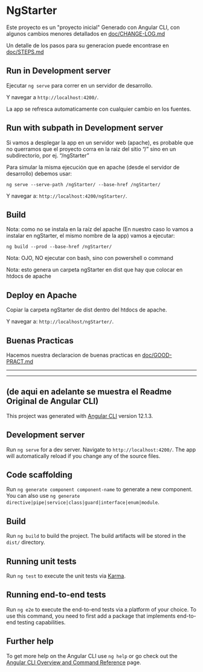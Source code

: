 # NgStarter
Este proyecto es un "proyecto inicial" Generado con Angular CLI, con algunos cambios menores detallados en [doc/CHANGE-LOG.md](https://github.com/ChristianRoig/ngStarter/blob/starter/doc/CHANGE-LOG.md)

Un detalle de los pasos para su generacion puede encontrase en [doc/STEPS.md](https://github.com/ChristianRoig/ngStarter/blob/starter/doc/STEPS.md)

## Run in Development server

Ejecutar `ng serve` para correr en un servidor de desarrollo. 

Y navegar a `http://localhost:4200/`. 

La app se refresca automaticamente con cualquier cambio en los fuentes.

## Run with subpath in Development server

Si vamos a desplegar la app en un servidor web (apache), es probable que no querramos que el proyecto corra en la raiz del sitio “/” sino en un subdirectorio, por ej. “/ngStarter”

Para simular la misma ejecución que en apache (desde el servidor de desarrollo) debemos usar:

`ng serve --serve-path /ngStarter/ --base-href /ngStarter/` 

Y navegar a: `http://localhost:4200/ngStarter/`.

## Build
Nota: como no se instala en la raíz del apache (En nuestro caso lo vamos a instalar en ngStarter, el mismo nombre de la app) vamos a ejecutar: 

`ng build --prod --base-href /ngStarter/` 

Nota: OJO, NO ejecutar con bash, sino con powershell o command

Nota: esto genera un carpeta ngStarter en dist que hay que colocar en htdocs de apache

## Deploy en Apache

Copiar la carpeta ngStarter de dist dentro del htdocs de apache.

Y navegar a: `http://localhost/ngStarter/`.

## Buenas Practicas
Hacemos nuestra declaracion de buenas practicas en [doc/GOOD-PRACT.md](https://github.com/ChristianRoig/ngStarter/blob/starter/doc/GOOD-PRACT.md)

---
---
## (de aqui en adelante se muestra el Readme Original de Angular CLI)

This project was generated with [Angular CLI](https://github.com/angular/angular-cli) version 12.1.3.

## Development server

Run `ng serve` for a dev server. Navigate to `http://localhost:4200/`. The app will automatically reload if you change any of the source files.

## Code scaffolding

Run `ng generate component component-name` to generate a new component. You can also use `ng generate directive|pipe|service|class|guard|interface|enum|module`.

## Build

Run `ng build` to build the project. The build artifacts will be stored in the `dist/` directory.

## Running unit tests

Run `ng test` to execute the unit tests via [Karma](https://karma-runner.github.io).

## Running end-to-end tests

Run `ng e2e` to execute the end-to-end tests via a platform of your choice. To use this command, you need to first add a package that implements end-to-end testing capabilities.

## Further help

To get more help on the Angular CLI use `ng help` or go check out the [Angular CLI Overview and Command Reference](https://angular.io/cli) page.
